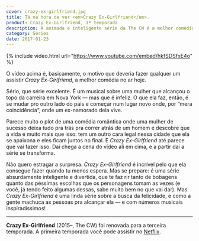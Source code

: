 ```yaml
---
cover: crazy-ex-girlfriend.jpg
title: Tá na hora de ver <em>Crazy Ex-Girlfriend</em>.
product: Crazy Ex-Girlfriend, 1ª temporada
description: A animada e inteligente série da The CW é a melhor comédia no ar hoje.
category: Séries
date: 2017-01-23
---
```


{% include video.html url="https://www.youtube.com/embed/hkfSDSfxE4o" %}

O vídeo acima é, basicamente, o motivo que deveria fazer qualquer um assistir _Crazy Ex-Girlfriend_, a melhor comédia no ar hoje.

Sério, que série excelente. É um musical sobre uma mulher que alcançou o topo da carreira em Nova York — mas que é infeliz. O que ela faz, então, é se mudar pro outro lado do país e começar num lugar novo onde, por “mera coincidência”, onde um ex-namorado dela vive.

Parece muito o plot de uma comédia romântica onde uma mulher de sucesso deixa tudo pra trás pra correr atrás de um homem e descobre que a vida é muito mais que isso: tem um outro cara legal nessa cidade que ela se apaixona e eles ficam juntos no final. E _Crazy Ex-Girlfriend_ até parece que vai fazer isso. Daí chega a cena do vídeo ali em cima, e a partir daí a série se transforma.

Não quero estragar a surpresa. _Crazy Ex-Girlfriend_ é incrível pelo que ela consegue fazer quando tu menos espera. Mas se prepare: é uma série absurdamente inteligente e divertida, que te faz rir tanto de bobagens quanto das péssimas escolhas que os personagens tomam as vezes (e você, já tendo feito algumas dessas, sabe muito bem no que vai dar). Mas _Crazy Ex-Girlfriend_ é uma linda série sobre a busca da felicidade, e como a gente machuca as pessoas pra alcançar ela — e com números musicais inspiradíssimos!

---

**Crazy Ex-Girlfriend** (2015–, The CW) foi renovada para a terceira temporada. A primeira temporada você pode assistir no [Netflix](https://www.netflix.com/title/80066227).
